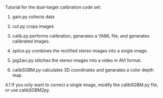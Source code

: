 Tutorial for the dual-target calibration code set:
1. gain.py collects data
2. cut.py crops images
3. calib.py performs calibration, generates a YAML file, and generates calibrated images. 

4. splice.py combines the rectified stereo images into a single image.
5. jpg2avi.py stitches the stereo images into a video in AVI format.
6. calibSGBM.py calculates 3D coordinates and generates a color depth map. 

4.1 If you only want to correct a single image, modify the calibSGBM.py file, or use calibSGBM2py.
